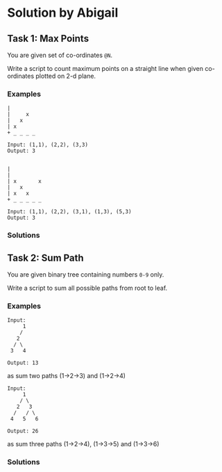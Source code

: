 # Solution by Abigail

## Task 1: Max Points

You are given set of co-ordinates `@N`.

Write a script to count maximum points on a straight line when given
co-ordinates plotted on 2-d plane.

### Examples
~~~~
|
|     x
|   x
| x
+ _ _ _ _

Input: (1,1), (2,2), (3,3)
Output: 3


|
|
| x       x
|   x
| x   x
+ _ _ _ _ _

Input: (1,1), (2,2), (3,1), (1,3), (5,3)
Output: 3
~~~~

### Solutions



## Task 2: Sum Path

You are given binary tree containing numbers `0-9` only.

Write a script to sum all possible paths from root to leaf.

### Examples
~~~~
Input:
     1
    /
   2
  / \
 3   4

Output: 13
~~~~
as sum two paths (1->2->3) and (1->2->4)

~~~~
Input:
     1
    / \
   2   3
  /   / \
 4   5   6

Output: 26
~~~~
as sum three paths (1->2->4), (1->3->5) and (1->3->6)

### Solutions
